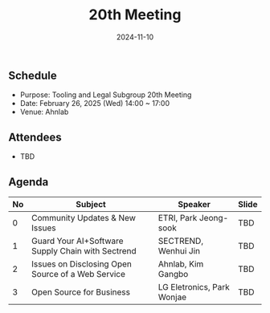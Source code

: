 ﻿---
title: "20th Meeting"
linkTitle: "20th Meeting"
weight: 4
date: 2024-11-10
type: docs
description: Tooling & Legal Subgroup 20th Meeting
---

## Schedule
* Purpose: Tooling and Legal Subgroup 20th Meeting
* Date: February 26, 2025 (Wed) 14:00 ~ 17:00
* Venue: Ahnlab

## Attendees
* TBD

## Agenda
| No | Subject           | Speaker | Slide |
|----|-----------------|------|------|
| 0  | Community Updates & New Issues | ETRI, Park Jeong-sook | TBD |
| 1  | Guard Your AI+Software Supply Chain with Sectrend | SECTREND, Wenhui Jin | TBD |
| 2  | Issues on Disclosing Open Source of a Web Service | Ahnlab, Kim Gangbo | TBD |
| 3  | Open Source for Business | LG Eletronics, Park Wonjae | TBD |

<!--

## Attendees

## Meeting Minutes

## Photo Gallery

<div ><span class="image fit">
</span></div> -->